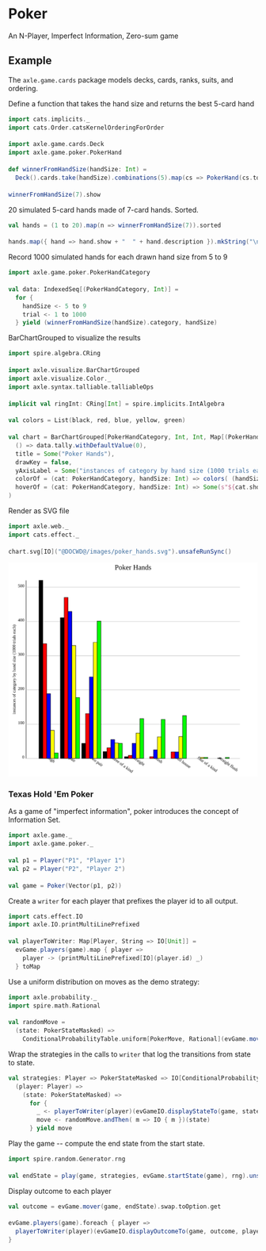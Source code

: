 # Poker

An N-Player, Imperfect Information, Zero-sum game

## Example

The `axle.game.cards` package models decks, cards, ranks, suits, and ordering.

Define a function that takes the hand size and returns the best 5-card hand

```scala mdoc
import cats.implicits._
import cats.Order.catsKernelOrderingForOrder

import axle.game.cards.Deck
import axle.game.poker.PokerHand

def winnerFromHandSize(handSize: Int) =
  Deck().cards.take(handSize).combinations(5).map(cs => PokerHand(cs.toVector)).toList.max

winnerFromHandSize(7).show
```

20 simulated 5-card hands made of 7-card hands.  Sorted.

```scala mdoc
val hands = (1 to 20).map(n => winnerFromHandSize(7)).sorted

hands.map({ hand => hand.show + "  " + hand.description }).mkString("\n")
```

Record 1000 simulated hands for each drawn hand size from 5 to 9

```scala mdoc
import axle.game.poker.PokerHandCategory

val data: IndexedSeq[(PokerHandCategory, Int)] =
  for {
    handSize <- 5 to 9
    trial <- 1 to 1000
  } yield (winnerFromHandSize(handSize).category, handSize)
```

BarChartGrouped to visualize the results

```scala mdoc
import spire.algebra.CRing

import axle.visualize.BarChartGrouped
import axle.visualize.Color._
import axle.syntax.talliable.talliableOps

implicit val ringInt: CRing[Int] = spire.implicits.IntAlgebra

val colors = List(black, red, blue, yellow, green)

val chart = BarChartGrouped[PokerHandCategory, Int, Int, Map[(PokerHandCategory, Int), Int], String](
  () => data.tally.withDefaultValue(0),
  title = Some("Poker Hands"),
  drawKey = false,
  yAxisLabel = Some("instances of category by hand size (1000 trials each)"),
  colorOf = (cat: PokerHandCategory, handSize: Int) => colors( (handSize - 5) % colors.size),
  hoverOf = (cat: PokerHandCategory, handSize: Int) => Some(s"${cat.show} from $handSize")
)
```

Render as SVG file

```scala mdoc
import axle.web._
import cats.effect._

chart.svg[IO]("@DOCWD@/images/poker_hands.svg").unsafeRunSync()
```

![poker hands](/images/poker_hands.svg)

### Texas Hold 'Em Poker

As a game of "imperfect information", poker introduces the concept of Information Set.

```scala mdoc
import axle.game._
import axle.game.poker._

val p1 = Player("P1", "Player 1")
val p2 = Player("P2", "Player 2")

val game = Poker(Vector(p1, p2))
```

Create a `writer` for each player that prefixes the player id to all output.

```scala mdoc
import cats.effect.IO
import axle.IO.printMultiLinePrefixed

val playerToWriter: Map[Player, String => IO[Unit]] =
  evGame.players(game).map { player =>
    player -> (printMultiLinePrefixed[IO](player.id) _)
  } toMap
```

Use a uniform distribution on moves as the demo strategy:

```scala mdoc
import axle.probability._
import spire.math.Rational

val randomMove =
  (state: PokerStateMasked) =>
    ConditionalProbabilityTable.uniform[PokerMove, Rational](evGame.moves(game, state))
```

Wrap the strategies in the calls to `writer` that log the transitions from state to state.

```scala mdoc
val strategies: Player => PokerStateMasked => IO[ConditionalProbabilityTable[PokerMove, Rational]] = 
  (player: Player) =>
    (state: PokerStateMasked) =>
      for {
        _ <- playerToWriter(player)(evGameIO.displayStateTo(game, state, player))
        move <- randomMove.andThen( m => IO { m })(state)
      } yield move
```

Play the game -- compute the end state from the start state.

```scala mdoc
import spire.random.Generator.rng

val endState = play(game, strategies, evGame.startState(game), rng).unsafeRunSync()
```

Display outcome to each player

```scala mdoc
val outcome = evGame.mover(game, endState).swap.toOption.get

evGame.players(game).foreach { player =>
  playerToWriter(player)(evGameIO.displayOutcomeTo(game, outcome, player)).unsafeRunSync()
}
```
